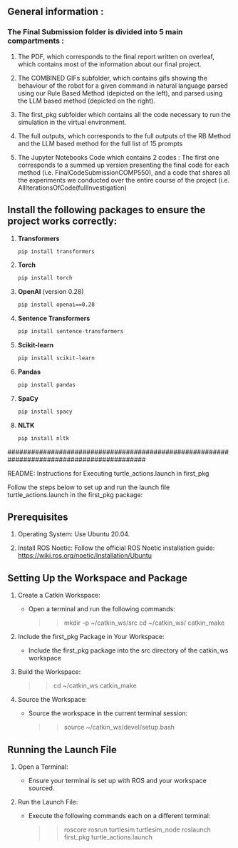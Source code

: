 ## General information :

### The Final Submission folder is divided into 5 main compartments :

1) The PDF, which corresponds to the final report written on overleaf, which contains most of the information about our final project.

2) The COMBINED GIFs subfolder, which contains gifs showing the behaviour of the robot for a given command in natural language parsed using our Rule Based Method (depicted on the left), and parsed using the LLM based method (depicted on the right).

3) The first_pkg subfolder which contains all the code necessary to run the simulation in the virtual environment.

4) The full outputs, which corresponds to the full outputs of the RB Method and the LLM based method for the full list of 15 prompts

5) The Jupyter Notebooks Code which contains 2 codes : The first one corresponds to a summed up version presenting the final code for each method (i.e. FinalCodeSubmissionCOMP550), and a code that shares all the experiments we conducted over the entire course of the project (i.e. AllIterationsOfCode(fullInvestigation)


## Install the following packages to ensure the project works correctly:

1. **Transformers**  
   ```bash
   pip install transformers
   ```

2. **Torch**  
   ```bash
   pip install torch
   ```

3. **OpenAI** (version 0.28)  
   ```bash
   pip install openai==0.28
   ```

4. **Sentence Transformers**  
   ```bash
   pip install sentence-transformers
   ```

5. **Scikit-learn**  
   ```bash
   pip install scikit-learn
   ```

6. **Pandas**  
   ```bash
   pip install pandas
   ```

7. **SpaCy**  
   ```bash
   pip install spacy
   ```

8. **NLTK**  
   ```bash
   pip install nltk
   ```


###########################################################################################



README: Instructions for Executing turtle_actions.launch in first_pkg

Follow the steps below to set up and run the launch file turtle_actions.launch in the first_pkg package:

## Prerequisites
1. Operating System:
	Use Ubuntu 20.04.
	
2. Install ROS Noetic:
	Follow the official ROS Noetic installation guide: https://wiki.ros.org/noetic/Installation/Ubuntu
	
## Setting Up the Workspace and Package
1. Create a Catkin Workspace:
	* Open a terminal and run the following commands:
		>> mkdir -p ~/catkin_ws/src
		>> cd ~/catkin_ws/
		>> catkin_make
		
2. Include the first_pkg Package in Your Workspace:
	* Include the first_pkg package into the src directory of the catkin_ws workspace

3. Build the Workspace:
	>> cd ~/catkin_ws
	>> catkin_make

4. Source the Workspace:
	* Source the workspace in the current terminal session:
		>> source ~/catkin_ws/devel/setup.bash
		
## Running the Launch File
1. Open a Terminal:
	* Ensure your terminal is set up with ROS and your workspace sourced.

2. Run the Launch File:
	* Execute the following commands each on a different terminal:
		>> roscore
		>> rosrun turtlesim turtlesim_node
		>> roslaunch first_pkg turtle_actions.launch
